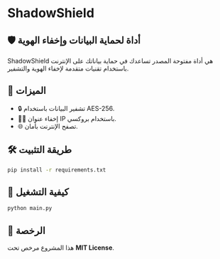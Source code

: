 # ShadowShield

## 🛡️ أداة لحماية البيانات وإخفاء الهوية

ShadowShield هي أداة مفتوحة المصدر تساعدك في حماية بياناتك على الإنترنت باستخدام تقنيات متقدمة لإخفاء الهوية والتشفير.

## 🚀 الميزات
- 🔒 تشفير البيانات باستخدام AES-256.
- 🕵️‍♂️ إخفاء عنوان IP باستخدام بروكسي.
- 🌐 تصفح الإنترنت بأمان.

## 🛠️ طريقة التثبيت
```bash
pip install -r requirements.txt
```

## 🏃 كيفية التشغيل
```bash
python main.py
```

## 📜 الرخصة
هذا المشروع مرخص تحت **MIT License**.
